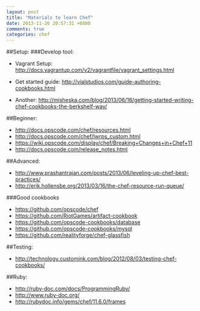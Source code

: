 ```yaml
---
layout: post
title: "Materials to learn Chef"
date: 2013-11-26 20:57:31 +0800
comments: true
categories: chef
---
```


##Setup:
###Develop tool:
* Vagrant Setup: <http://docs.vagrantup.com/v2/vagrantfile/vagrant_settings.html>

* Get started guide: <http://vialstudios.com/guide-authoring-cookbooks.html>

* Another: <http://misheska.com/blog/2013/06/16/getting-started-writing-chef-cookbooks-the-berkshelf-way/>

##Beginner:
* http://docs.opscode.com/chef/resources.html
* http://docs.opscode.com/chef/lwrps_custom.html
* https://wiki.opscode.com/display/chef/Breaking+Changes+in+Chef+11
* http://docs.opscode.com/release_notes.html

##Advanced:
* http://www.prashantrajan.com/posts/2013/06/leveling-up-chef-best-practices/
* http://erik.hollensbe.org/2013/03/16/the-chef-resource-run-queue/

###Good cookbooks
* https://github.com/opscode/chef
* https://github.com/RiotGames/artifact-cookbook
* https://github.com/opscode-cookbooks/database
* https://github.com/opscode-cookbooks/mysql
* https://github.com/realityforge/chef-glassfish

##Testing:
* http://technology.customink.com/blog/2012/08/03/testing-chef-cookbooks/

##Ruby:
* http://ruby-doc.com/docs/ProgrammingRuby/
* http://www.ruby-doc.org/
* http://rubydoc.info/gems/chef/11.6.0/frames